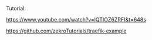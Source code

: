 Tutorial:

https://www.youtube.com/watch?v=lQTIOZ6ZRFI&t=648s

https://github.com/zekroTutorials/traefik-example
